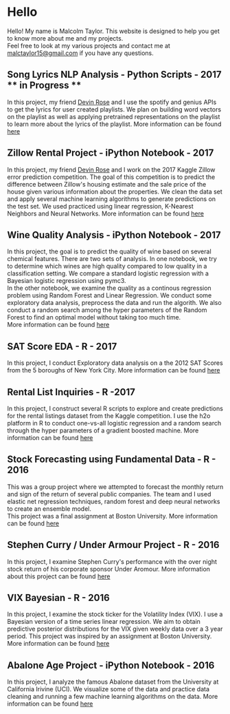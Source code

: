 # Hello 

Hello! My name is Malcolm Taylor. This website is designed to help you get to know more about me and my projects.  
Feel free to look at my various projects and contact me  at malctaylor15@gmail.com if you have any questions.  

## Song Lyrics NLP Analysis - Python Scripts - 2017   ** in Progress ** 

In this project, my friend [Devin Rose](https://github.com/trackoverxc/) and I use the spotify and genius APIs to get the lyrics for user created playlists. We plan on building word vectors on the playlist as well as applying pretrained representations on the playlist to learn more about the lyrics of the playlist. More information can be found [here](https://github.com/malctaylor15/Song_Lyrics_NLP)


## Zillow Rental Project - iPython Notebook - 2017 

In this project, my friend [Devin Rose](https://github.com/trackoverxc/) and I work on the 2017 Kaggle Zillow error prediction competition. The goal of this competition is to predict the difference between Zillow's housing estimate and the sale price of the house given various information about the properties. We clean the data set and apply several machine learning algorithms to generate predictions on the test set. We used practiced using linear regression, K-Nearest Neighbors and Neural Networks. 
More information can be found [here](https://malctaylor15.github.io/Zillow_Kaggle/)


## Wine Quality Analysis - iPython Notebook - 2017
In this project, the goal is to predict the quality of wine based on several chemical features. There are two sets of analysis. In one notebook, we try to determine which wines are high quality compared to low quality in a classification setting. We compare a standard logistic regression with a Bayesian logistic regression using pymc3.  
In the other notebook, we examine the quality as a continous regression problem using Random Forest and Linear Regression. We conduct some exploratory data analysis, preprocess the data and run the algorith. We also conduct a random search among the hyper parameters of the Random Forest to find an optimal model without taking too much time.  
More information can be found [here](https://malctaylor15.github.io/Wine_Quality/)


## SAT Score EDA - R - 2017 

In this project, I conduct Exploratory data analysis on a the 2012 SAT Scores from the 5 boroughs of New York City. More information can be found [here](https://malctaylor15.github.io/NYC_SAT_Scores_2012/)

## Rental List Inquiries - R -2017 

In this project, I construct several R scripts to explore and create predictions for the rental listings dataset from the Kaggle competition. I use the h2o platform in R to conduct one-vs-all logistic regression and a random search through the hyper parameters of a gradient boosted machine. More information can be found [here](https://malctaylor15.github.io/Rental-List-Inquiries/) 

## Stock Forecasting using Fundamental Data - R - 2016

This was a group project where we attempted to forecast the monthly return and sign of the return of several public companies. 
The team and I used elastic net regression techniques, random forest and deep neural networks to create an ensemble model.  
This project was a final assignment at Boston University. More information can be found [here](https://malctaylor15.github.io/MF850_Computational_Finance_Final/)

## Stephen Curry / Under Armour Project - R - 2016 

In this project, I examine Stephen Curry's performance with the over night stock return of his corporate sponsor Under Aromour. More information about this project can be found [here](https://malctaylor15.github.io/NBA_Project/)

## VIX Bayesian - R - 2016

In this project, I examine the stock ticker for the Volatility Index (VIX). I use a Bayesian version of a time series linear regression. 
We aim to obtain predictive posterior distributions for the VIX given weekly data over a 3 year period. 
This project was inspired by an assignment at Boston University. More information can be found [here](https://malctaylor15.github.io/VIX_Bayesian/)

## Abalone Age Project - iPython Notebook - 2016 

In this project, I analyze the famous Abalone dataset from the University at California Irivine (UCI). We visualize some of the data and practice data cleaning and running a few machine learning algorithms on the data. 
More information can be found [here](https://malctaylor15.github.io/Abalones_Age/)





